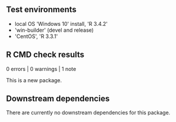 ## Test environments
* local OS 'Windows 10' install, 'R 3.4.2'
* 'win-builder' (devel and release)
* 'CentOS', 'R 3.3.1'

## R CMD check results

0 errors | 0 warnings | 1 note

This is a new package.

## Downstream dependencies

There are currently no downstream dependencies for this package.
